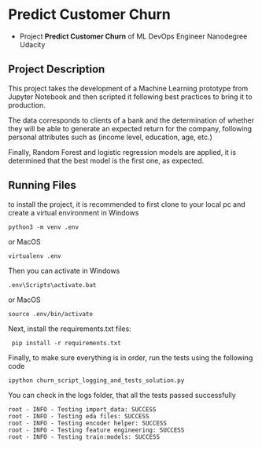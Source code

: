# Predict Customer Churn

- Project **Predict Customer Churn** of ML DevOps Engineer Nanodegree Udacity

## Project Description
This project takes the development of a Machine Learning prototype from Jupyter Notebook and then scripted it following best practices to bring it to production.

The data corresponds to clients of a bank and the determination of whether they will be able to generate an expected return for the company, following personal attributes such as (income level, education, age, etc.)

Finally, Random Forest and logistic regression models are applied, it is determined that the best model is the first one, as expected.


## Running Files
to install the project, it is recommended to first clone to your local pc and create a virtual environment in Windows

```
python3 -m venv .env
```
or MacOS
```
virtualenv .env
```

Then you can activate in Windows
```
.env\Scripts\activate.bat
```
or MacOS
```
source .env/bin/activate
```

Next, install the requirements.txt files:

```
 pip install -r requirements.txt 
```

Finally, to make sure everything is in order, run the tests using the following code

```
ipython churn_script_logging_and_tests_solution.py
```

You can check in the logs folder, that all the tests passed successfully

```
root - INFO - Testing import_data: SUCCESS
root - INFO - Testing eda files: SUCCESS
root - INFO - Testing encoder helper: SUCCESS
root - INFO - Testing feature engineering: SUCCESS
root - INFO - Testing train:models: SUCCESS

```
